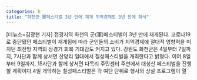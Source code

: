 ```yaml
---
categories: h
title: "화천군 軍페스티벌 3년 만에 재개 지역경제도 3년 만에 화색"
---
```

[더뉴스=김광현 기자] 접경지역 화천의 군(軍)페스티벌이 3년 만에 재개된다. 코로나19로 중단됐던 페스티벌이 재개됨에 따라 군인들의 소비가 지역경제에 절대적 영향력을 미치던 최전방 지역의 상경기 회복 기대감도 커지고 있다.																강원도 화천군은 4일부터 7일까지, 7사단과 함께 상서면 산양리 일대에서 칠성페스티벌을 개최한다고 밝혔다. 이어 8일부터 9일까지, 15사단과 함께 상서면 다목리 주민센터 주변에서 대성산 페스티벌을 진행할 계획이다.4일 개막하는 칠성페스티벌은 각 여단 단위로 행사와 상설 프로그램이 열